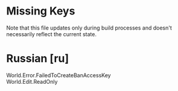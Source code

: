 # Missing Keys
Note that this file updates only during build processes and doesn't necessarily reflect the current state.

# Russian [ru]
World.Error.FailedToCreateBanAccessKey  
World.Edit.ReadOnly  

